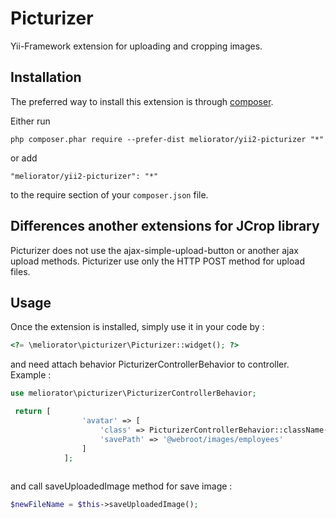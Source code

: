 Picturizer
==========
Yii-Framework extension for uploading and cropping images. 

Installation
------------

The preferred way to install this extension is through [composer](http://getcomposer.org/download/).

Either run

```
php composer.phar require --prefer-dist meliorator/yii2-picturizer "*"
```

or add

```
"meliorator/yii2-picturizer": "*"
```

to the require section of your `composer.json` file.

Differences another extensions for JCrop library
---------------------------------
Picturizer does not use the ajax-simple-upload-button or another ajax upload methods. Picturizer use only the HTTP POST method for upload files.

Usage
-----

Once the extension is installed, simply use it in your code by :

```php
<?= \meliorator\picturizer\Picturizer::widget(); ?>
```

and need attach behavior PicturizerControllerBehavior to controller. Example :


```php
use meliorator\picturizer\PicturizerControllerBehavior;
```
```php
 return [                
                'avatar' => [
                    'class' => PicturizerControllerBehavior::className(),
                    'savePath' => '@webroot/images/employees' 
                ]
            ];
         
```
and call saveUploadedImage method for save image :
```php
$newFileName = $this->saveUploadedImage();
```
        
 